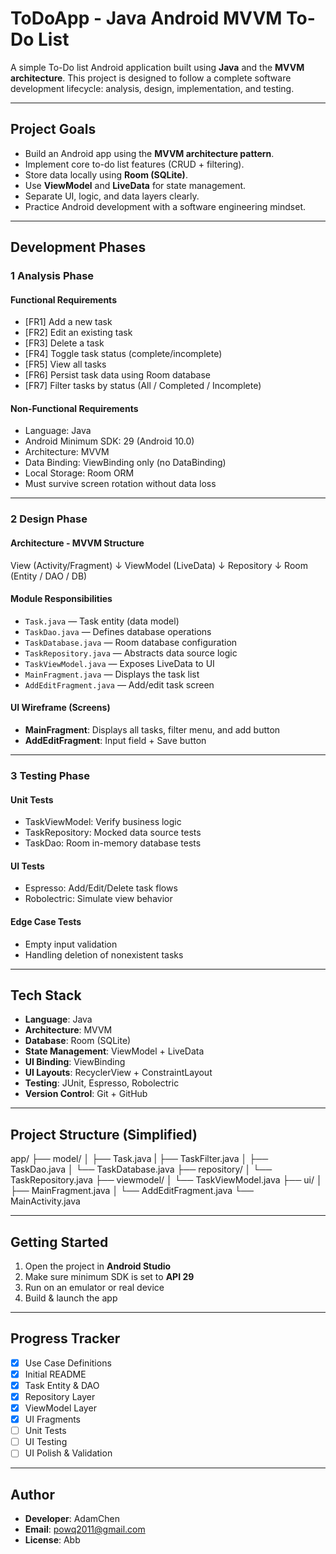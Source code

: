 # ToDoApp - Java Android MVVM To-Do List

A simple To-Do list Android application built using **Java** and the **MVVM architecture**. This project is designed to follow a complete software development lifecycle: analysis, design, implementation, and testing.

---

## Project Goals

- Build an Android app using the **MVVM architecture pattern**.
- Implement core to-do list features (CRUD + filtering).
- Store data locally using **Room (SQLite)**.
- Use **ViewModel** and **LiveData** for state management.
- Separate UI, logic, and data layers clearly.
- Practice Android development with a software engineering mindset.

---

## Development Phases

### 1️ Analysis Phase

#### Functional Requirements

- [FR1] Add a new task
- [FR2] Edit an existing task
- [FR3] Delete a task
- [FR4] Toggle task status (complete/incomplete)
- [FR5] View all tasks
- [FR6] Persist task data using Room database
- [FR7] Filter tasks by status (All / Completed / Incomplete)

#### Non-Functional Requirements

- Language: Java
- Android Minimum SDK: 29 (Android 10.0)
- Architecture: MVVM
- Data Binding: ViewBinding only (no DataBinding)
- Local Storage: Room ORM
- Must survive screen rotation without data loss

---

### 2️ Design Phase

#### Architecture - MVVM Structure

View (Activity/Fragment)
↓
ViewModel (LiveData)
↓
Repository
↓
Room (Entity / DAO / DB)

#### Module Responsibilities

- `Task.java` — Task entity (data model)
- `TaskDao.java` — Defines database operations
- `TaskDatabase.java` — Room database configuration
- `TaskRepository.java` — Abstracts data source logic
- `TaskViewModel.java` — Exposes LiveData to UI
- `MainFragment.java` — Displays the task list
- `AddEditFragment.java` — Add/edit task screen

#### UI Wireframe (Screens)

- **MainFragment**: Displays all tasks, filter menu, and add button
- **AddEditFragment**: Input field + Save button

---

### 3️ Testing Phase

#### Unit Tests

- TaskViewModel: Verify business logic
- TaskRepository: Mocked data source tests
- TaskDao: Room in-memory database tests

#### UI Tests

- Espresso: Add/Edit/Delete task flows
- Robolectric: Simulate view behavior

#### Edge Case Tests

- Empty input validation
- Handling deletion of nonexistent tasks

---

## Tech Stack

- **Language**: Java
- **Architecture**: MVVM
- **Database**: Room (SQLite)
- **State Management**: ViewModel + LiveData
- **UI Binding**: ViewBinding
- **UI Layouts**: RecyclerView + ConstraintLayout
- **Testing**: JUnit, Espresso, Robolectric
- **Version Control**: Git + GitHub

---

## Project Structure (Simplified)

app/
├── model/
│ ├── Task.java
| ├── TaskFilter.java
│ ├── TaskDao.java
│ └── TaskDatabase.java
├── repository/
│ └── TaskRepository.java
├── viewmodel/
│ └── TaskViewModel.java
├── ui/
│ ├── MainFragment.java
│ └── AddEditFragment.java
└── MainActivity.java

---

## Getting Started

1. Open the project in **Android Studio**
2. Make sure minimum SDK is set to **API 29**
3. Run on an emulator or real device
4. Build & launch the app

---

## Progress Tracker

- [x] Use Case Definitions
- [x] Initial README
- [x] Task Entity & DAO
- [x] Repository Layer
- [x] ViewModel Layer
- [x] UI Fragments
- [ ] Unit Tests
- [ ] UI Testing
- [ ] UI Polish & Validation

---

## Author

- **Developer**: AdamChen
- **Email**: powq2011@gmail.com
- **License**: Abb



